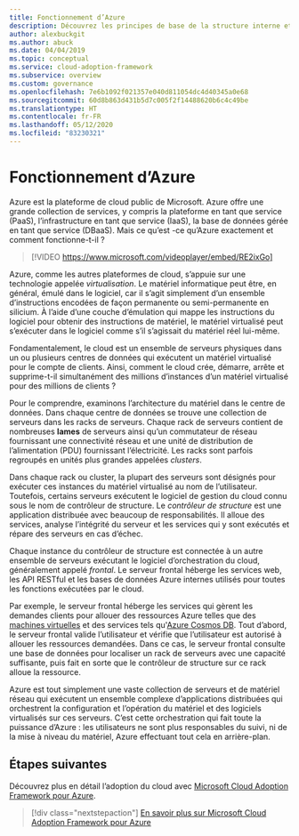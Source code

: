 ```yaml
---
title: Fonctionnement d’Azure
description: Découvrez les principes de base de la structure interne et du fonctionnement de la plateforme cloud Azure et de la virtualisation cloud.
author: alexbuckgit
ms.author: abuck
ms.date: 04/04/2019
ms.topic: conceptual
ms.service: cloud-adoption-framework
ms.subservice: overview
ms.custom: governance
ms.openlocfilehash: 7e6b1092f021357e040d811054dc4d40345a0e68
ms.sourcegitcommit: 60d8b863d431b5d7c005f2f14488620b6c4c49be
ms.translationtype: HT
ms.contentlocale: fr-FR
ms.lasthandoff: 05/12/2020
ms.locfileid: "83230321"
---
```

<!-- cSpell:ignore PDU -->

<!-- markdownlint-disable MD026 -->

# <a name="how-does-azure-work"></a>Fonctionnement d’Azure

Azure est la plateforme de cloud public de Microsoft. Azure offre une grande collection de services, y compris la plateforme en tant que service (PaaS), l’infrastructure en tant que service (IaaS), la base de données gérée en tant que service (DBaaS). Mais ce qu’est -ce qu’Azure exactement et comment fonctionne-t-il ?

<!-- markdownlint-disable MD034 -->

> [!VIDEO https://www.microsoft.com/videoplayer/embed/RE2ixGo]

Azure, comme les autres plateformes de cloud, s’appuie sur une technologie appelée _virtualisation_. Le matériel informatique peut être, en général, émulé dans le logiciel, car il s’agit simplement d’un ensemble d’instructions encodées de façon permanente ou semi-permanente en silicium. À l’aide d’une couche d’émulation qui mappe les instructions du logiciel pour obtenir des instructions de matériel, le matériel virtualisé peut s’exécuter dans le logiciel comme s’il s’agissait du matériel réel lui-même.

Fondamentalement, le cloud est un ensemble de serveurs physiques dans un ou plusieurs centres de données qui exécutent un matériel virtualisé pour le compte de clients. Ainsi, comment le cloud crée, démarre, arrête et supprime-t-il simultanément des millions d’instances d’un matériel virtualisé pour des millions de clients ?

Pour le comprendre, examinons l’architecture du matériel dans le centre de données. Dans chaque centre de données se trouve une collection de serveurs dans les racks de serveurs. Chaque rack de serveurs contient de nombreuses **lames** de serveurs ainsi qu’un commutateur de réseau fournissant une connectivité réseau et une unité de distribution de l’alimentation (PDU) fournissant l’électricité. Les racks sont parfois regroupés en unités plus grandes appelées _clusters_.

Dans chaque rack ou cluster, la plupart des serveurs sont désignés pour exécuter ces instances du matériel virtualisé au nom de l’utilisateur. Toutefois, certains serveurs exécutent le logiciel de gestion du cloud connu sous le nom de contrôleur de structure. Le _contrôleur de structure_ est une application distribuée avec beaucoup de responsabilités. Il alloue des services, analyse l’intégrité du serveur et les services qui y sont exécutés et répare des serveurs en cas d’échec.

Chaque instance du contrôleur de structure est connectée à un autre ensemble de serveurs exécutant le logiciel d’orchestration du cloud, généralement appelé _frontal_. Le serveur frontal héberge les services web, les API RESTful et les bases de données Azure internes utilisés pour toutes les fonctions exécutées par le cloud.

Par exemple, le serveur frontal héberge les services qui gèrent les demandes clients pour allouer des ressources Azure telles que des [machines virtuelles](https://docs.microsoft.com/azure/virtual-machines) et des services tels qu'[Azure Cosmos DB](https://docs.microsoft.com/azure/cosmos-db/introduction). Tout d’abord, le serveur frontal valide l’utilisateur et vérifie que l’utilisateur est autorisé à allouer les ressources demandées. Dans ce cas, le serveur frontal consulte une base de données pour localiser un rack de serveurs avec une capacité suffisante, puis fait en sorte que le contrôleur de structure sur ce rack alloue la ressource.

Azure est tout simplement une vaste collection de serveurs et de matériel réseau qui exécutent un ensemble complexe d’applications distribuées qui orchestrent la configuration et l’opération du matériel et des logiciels virtualisés sur ces serveurs. C’est cette orchestration qui fait toute la puissance d’Azure : les utilisateurs ne sont plus responsables du suivi, ni de la mise à niveau du matériel, Azure effectuant tout cela en arrière-plan.

## <a name="next-steps"></a>Étapes suivantes

Découvrez plus en détail l’adoption du cloud avec [Microsoft Cloud Adoption Framework pour Azure](../index.yml).

> [!div class="nextstepaction"]
> [En savoir plus sur Microsoft Cloud Adoption Framework pour Azure](../index.yml)
